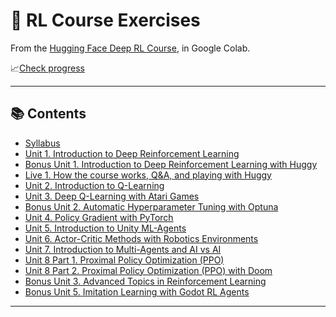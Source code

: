 # 🤖 RL Course Exercises

From the [Hugging Face Deep RL Course](https://huggingface.co/learn/deep-rl-course), in Google Colab.

📈[Check progress](https://huggingface.co/spaces/yesbut/Check-my-progress-Deep-RL-Course)

---

## 📚 Contents  

- [Syllabus](https://huggingface.co/learn/deep-rl-course/unit0/introduction)
- [Unit 1. Introduction to Deep Reinforcement Learning](https://github.com/Camel-light/HuggingFace_RL_Course/blob/main/notebooks/unit1/unit1.ipynb)  
- [Bonus Unit 1. Introduction to Deep Reinforcement Learning with Huggy](https://github.com/Camel-light/HuggingFace_RL_Course/blob/main/notebooks/bonus-unit1/bonus-unit1.ipynb)
- [Live 1. How the course works, Q&A, and playing with Huggy](https://www.youtube.com/watch?v=JeJIswxyrsM)
- [Unit 2. Introduction to Q-Learning](https://github.com/Camel-light/HuggingFace_RL_Course/blob/main/notebooks/unit2/unit2.ipynb)
- [Unit 3. Deep Q-Learning with Atari Games](https://github.com/Camel-light/HuggingFace_RL_Course/blob/main/notebooks/unit3/unit3.ipynb)  
- [Bonus Unit 2. Automatic Hyperparameter Tuning with Optuna](https://github.com/Camel-light/HuggingFace_RL_Course/blob/main/notebooks/bonus-unit2/bonus-unit2.ipynb)  
- [Unit 4. Policy Gradient with PyTorch](https://github.com/Camel-light/HuggingFace_RL_Course/blob/main/notebooks/unit4/unit4.ipynb)  
- [Unit 5. Introduction to Unity ML-Agents](https://github.com/Camel-light/HuggingFace_RL_Course/blob/main/notebooks/unit5/unit5.ipynb)  
- [Unit 6. Actor-Critic Methods with Robotics Environments](#)  
- [Unit 7. Introduction to Multi-Agents and AI vs AI](#)  
- [Unit 8 Part 1. Proximal Policy Optimization (PPO)](#)  
- [Unit 8 Part 2. Proximal Policy Optimization (PPO) with Doom](#)  
- [Bonus Unit 3. Advanced Topics in Reinforcement Learning](#)  
- [Bonus Unit 5. Imitation Learning with Godot RL Agents](#)  

---
